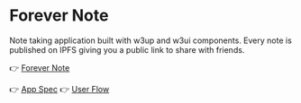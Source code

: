 # Forever Note

Note taking application built with w3up and w3ui components.
Every note is published on IPFS giving you a public link to share with friends.

👉 [Forever Note](https://flea89.github.io/forever-note/)

👉 [App Spec](https://hackmd.io/oFfbLyMnSA2V0WX-EJFjbg)
👉 [User Flow](https://excalidraw.com/#room=aa78584f42a482c1564d,vivjLx6t0iMkqdGMoY97Jg)
